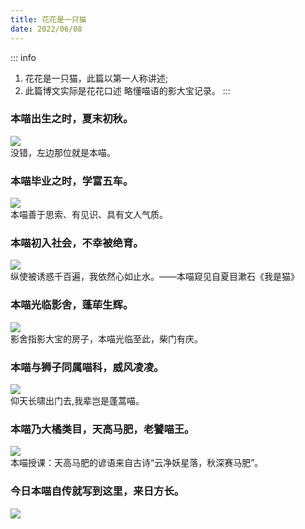 ```yaml
---
title: 花花是一只猫
date: 2022/06/08
---
```


::: info

1. 花花是一只猫，此篇以第一人称讲述;
2. 此篇博文实际是花花口述 略懂喵语的影大宝记录。
   :::

### 本喵出生之时，夏末初秋。

<img src="https://cetacea-1304984885.cos.ap-shanghai.myqcloud.com/cat/cat1.jpeg"><br>
没错，左边那位就是本喵。

### 本喵毕业之时，学富五车。

<img src="https://cetacea-1304984885.cos.ap-shanghai.myqcloud.com/cat/cat2.jpg"><br>
本喵善于思索、有见识、具有文人气质。

### 本喵初入社会，不幸被绝育。

<img src="https://cetacea-1304984885.cos.ap-shanghai.myqcloud.com/cat/cat3.jpg"><br>
纵使被诱惑千百遍，我依然心如止水。——本喵窥见自夏目漱石《我是猫》

### 本喵光临影舍，蓬荜生辉。

<img src="https://cetacea-1304984885.cos.ap-shanghai.myqcloud.com/cat/cat4.jpg"><br>
影舍指影大宝的房子，本喵光临至此，柴门有庆。

### 本喵与狮子同属喵科，威风凌凌。

<img src="https://cetacea-1304984885.cos.ap-shanghai.myqcloud.com/cat/cat5.jpg"><br>
仰天长啸出门去,我辈岂是蓬蒿喵。

### 本喵乃大橘类目，天高马肥，老饕喵王。

<img src="https://cetacea-1304984885.cos.ap-shanghai.myqcloud.com/cat/cat6.jpg"><br>
本喵授课：天高马肥的谚语来自古诗“云净妖星落，秋深赛马肥”。

### 今日本喵自传就写到这里，来日方长。

<img src="https://cetacea-1304984885.cos.ap-shanghai.myqcloud.com/cat/psc.jpg"><br>
